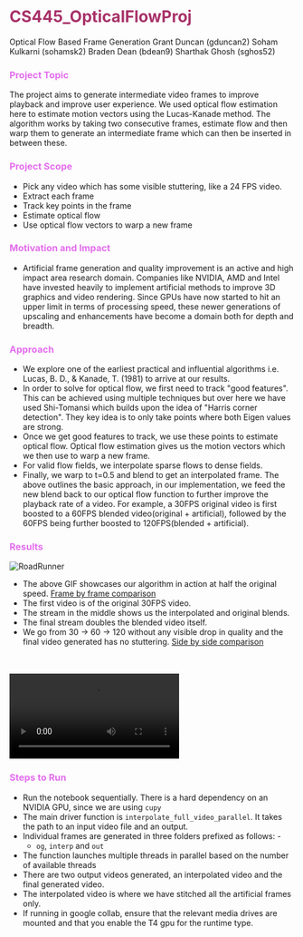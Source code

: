 # <span style="color:#a83269"> CS445_OpticalFlowProj </span>
Optical Flow Based Frame Generation Grant Duncan (gduncan2) Soham Kulkarni (sohamsk2) Braden Dean (bdean9) Sharthak Ghosh (sghos52)

### <span style="color:#e36ded"> Project Topic </span>
The project aims to generate intermediate video frames to improve playback and improve user experience. We used optical flow estimation here to estimate motion vectors using the Lucas-Kanade method. The algorithm works by taking two consecutive frames, estimate flow and then warp them to generate an intermediate frame which can then be inserted in between these. 

### <span style="color:#e36ded"> Project Scope </video>
- Pick any video which has some visible stuttering, like a 24 FPS video.
- Extract each frame
- Track key points in the frame
- Estimate optical flow
- Use optical flow vectors to warp a new frame

### <span style="color:#e36ded"> Motivation and Impact </span>
- Artificial frame generation and quality improvement is an active and high impact area research domain. Companies like NVIDIA, AMD and Intel have invested heavily to implement artificial methods to improve 3D graphics and video rendering. Since GPUs have now started to hit an upper limit in terms of processing speed, these newer generations of upscaling and enhancements have become a domain both for depth and breadth.

### <span style="color:#e36ded"> Approach </span>
- We explore one of the earliest practical and influential algorithms i.e. Lucas, B. D., & Kanade, T. (1981) to arrive at our results.
- In order to solve for optical flow, we first need to track "good features". This can be achieved using multiple techniques but over here we have used Shi-Tomansi which builds upon the idea of "Harris corner detection". They key idea is to only take points where both Eigen values are strong.
- Once we get good features to track, we use these points to estimate optical flow. Optical flow estimation gives us the motion vectors which we then use to warp a new frame. 
- For valid flow fields, we interpolate sparse flows to dense fields.
- Finally, we warp to t=0.5 and blend to get an interpolated frame.
The above outlines the basic approach, in our implementation, we feed the new blend back to our optical flow function to further improve the playback rate of a video.
For example, a 30FPS original video is first boosted to a 60FPS blended video(original + artificial), followed by the 60FPS being further boosted to 120FPS(blended + artificial).

### <span style="color:#e36ded"> Results </span>
![RoadRunner](./output.gif)
- The above GIF showcases our algorithm in action at half the original speed. [Frame by frame comparison](https://drive.google.com/file/d/1Y4ir2wgfA-ildlJYmogYe5TJhESbdDk6/view?usp=drive_link) 
- The first video is of the original 30FPS video.
- The stream in the middle shows us the interpolated and original blends.
- The final stream doubles the blended video itself.
- We go from 30 -> 60 -> 120 without any visible drop in quality and the final video generated has no stuttering. [Side by side comparison](https://drive.google.com/file/d/1nAOe7fuyQe0g-la-7g5aTotA02CPsa1m/view?usp=sharing)
<br/>
<br/>
<video controls>
    <source src="combined_comparison_road_runner_x265_super_slow_xstack.mp4" type="video/mp4">
</video>

### <span style="color:#e36ded"> Steps to Run </span>
- Run the notebook sequentially. There is a hard dependency on an NVIDIA GPU, since we are using ```cupy```
- The main driver function is ```interpolate_full_video_parallel```. It takes the path to an input video file and an output.
- Individual frames are generated in three folders prefixed as follows: -
    - ```og```, ```interp``` and ```out```
- The function launches multiple threads in parallel based on the number of available threads
- There are two output videos generated, an interpolated video and the final generated video.
- The interpolated video is where we have stitched all the artificial frames only.
- If running in google collab, ensure that the relevant media drives are mounted and that you enable the T4 gpu for the runtime type.
